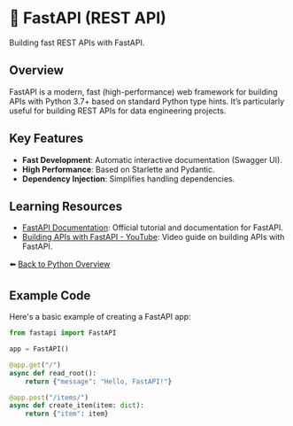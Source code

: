 # 🐍 FastAPI (REST API)

Building fast REST APIs with FastAPI.

## Overview
FastAPI is a modern, fast (high-performance) web framework for building APIs with Python 3.7+ based on standard Python type hints. It’s particularly useful for building REST APIs for data engineering projects.

## Key Features
- **Fast Development**: Automatic interactive documentation (Swagger UI).
- **High Performance**: Based on Starlette and Pydantic.
- **Dependency Injection**: Simplifies handling dependencies.

## Learning Resources

- [FastAPI Documentation](https://fastapi.tiangolo.com/tutorial/): Official tutorial and documentation for FastAPI.
- [Building APIs with FastAPI - YouTube](https://www.youtube.com/watch?v=iWS9ogMPOI0&t=744s): Video guide on building APIs with FastAPI.

⬅️ [Back to Python Overview](../../README.md#-python-for-data-engineering)


## Example Code
Here's a basic example of creating a FastAPI app:

```python
from fastapi import FastAPI

app = FastAPI()

@app.get("/")
async def read_root():
    return {"message": "Hello, FastAPI!"}

@app.post("/items/")
async def create_item(item: dict):
    return {"item": item}

